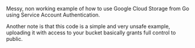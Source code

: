 Messy, non working example of how to use Google Cloud Storage from Go using Service Account Authentication.

Another note is that this code is a simple and very unsafe example, uploading it with access to your bucket basically grants full control to public.